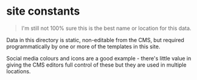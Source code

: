 # site constants

> I'm still not 100% sure this is the best name or location for this data.

Data in this directory is static, non-editable from the CMS, but required programmatically by one or more of the templates in this site.

Social media colours and icons are a good example - there's little value in giving the CMS editors full control of these but they are used in multiple locations.

